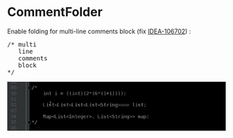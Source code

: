 # CommentFolder
Enable folding for multi-line comments block (fix <a href="https://youtrack.jetbrains.com/issue/IDEA-106702">IDEA-106702</a>) :<br>
<pre>
/* multi
   line
   comments
   block
*/</pre>

<img src="CFscreencast.gif">
